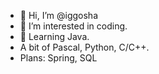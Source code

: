 - 👋 Hi, I’m @iggosha
- 👀 I’m interested in coding.
- 🌱 Learning Java.
- A bit of Pascal, Python, C/C++.
- Plans: Spring, SQL

